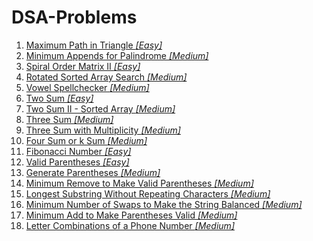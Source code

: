 # DSA-Problems

001. [Maximum Path in Triangle *[Easy]*](https://github.com/HimanshuHD/DSA-Problems/tree/dev/Maximum%20Path%20in%20Triangle)
002. [Minimum Appends for Palindrome *[Medium]*](https://github.com/HimanshuHD/DSA-Problems/tree/dev/Minimum%20Appends%20for%20Palindrome)
003. [Spiral Order Matrix II *[Easy]*](https://github.com/HimanshuHD/DSA-Problems/tree/dev/Spiral%20Order%20Matrix%20II)
004. [Rotated Sorted Array Search *[Medium]*](https://github.com/HimanshuHD/DSA-Problems/tree/dev/Rotated%20Sorted%20Array%20Search)
005. [Vowel Spellchecker *[Medium]*](https://github.com/HimanshuHD/DSA-Problems/tree/dev/5.%20Vowel%20Spellchecker)
006. [Two Sum *[Easy]*](https://github.com/HimanshuHD/DSA-Problems/tree/dev/6.%20Two%20Sum)
007. [Two Sum II - Sorted Array *[Medium]*](https://github.com/HimanshuHD/DSA-Problems/tree/dev/7.%20Two%20Sum%20II%20-%20Sorted%20Arrays)
008. [Three Sum *[Medium]*](https://github.com/HimanshuHD/DSA-Problems/tree/dev/8.%20Three%20Sum)
009. [Three Sum with Multiplicity *[Medium]*](https://github.com/HimanshuHD/DSA-Problems/tree/dev/9.%20Three%20Sum%20With%20Multiplicity)
010. [Four Sum or k Sum *[Medium]*](https://github.com/HimanshuHD/DSA-Problems/tree/dev/10.%20Four%20Sum%20(k%20Sum))
011. [Fibonacci Number *[Easy]*](https://github.com/HimanshuHD/DSA-Problems/tree/main/011.%20Fibonacci%20Number)
012. [Valid Parentheses *[Easy]*](https://github.com/HimanshuHD/DSA-Problems/tree/main/012.%20Valid%20Parentheses)
013. [Generate Parentheses *[Medium]*](https://github.com/HimanshuHD/DSA-Problems/tree/main/013.%20Generate%20Parentheses)
014. [Minimum Remove to Make Valid Parentheses *[Medium]*](https://github.com/HimanshuHD/DSA-Problems/tree/main/014.%20Minimum%20Remove%20to%20Make%20Valid%20Parentheses)
015. [Longest Substring Without Repeating Characters *[Medium]*](https://github.com/HimanshuHD/DSA-Problems/tree/main/015.%20Longest%20Substring%20Without%20Repeating%20Characters)
016. [Minimum Number of Swaps to Make the String Balanced *[Medium]*](https://github.com/HimanshuHD/DSA-Problems/tree/main/016.%20Minimum%20Number%20of%20Swaps%20to%20Make%20the%20String%20Balanced)
017. [Minimum Add to Make Parentheses Valid *[Medium]*](https://github.com/HimanshuHD/DSA-Problems/tree/main/017.%20Minimum%20Add%20to%20Make%20Parentheses%20Valid)
018. [Letter Combinations of a Phone Number *[Medium]*](https://github.com/HimanshuHD/DSA-Problems/tree/main/018.%20Letter%20Combinations%20of%20a%20Phone%20Number)
